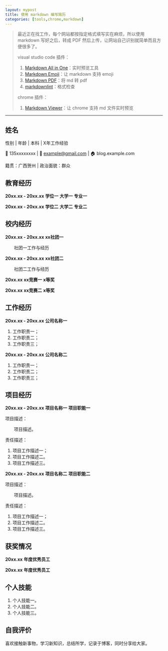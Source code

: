 ```yaml
---
layout: mypost
title: 使用 markdown 编写简历
categories: [tools,chrome,markdown]
---
```


> 最近正在找工作，每个网站都按指定格式填写实在麻烦，所以使用 markdown 写好之后，转成 PDF 然后上传，让网站自己识别就简单而且方便很多了。
>
> visual studio code 插件：
>
> 1. [Markdown All in One](https://marketplace.visualstudio.com/items?itemName=yzhang.markdown-all-in-one)：实时预览工具
> 2. [Markdown Emoji](https://marketplace.visualstudio.com/items?itemName=bierner.markdown-emoji)：让 markdown 支持 emoji
> 3. [Markdown PDF](https://marketplace.visualstudio.com/items?itemName=yzane.markdown-pdf)：将 md 转 pdf
> 4. [markdownlint](https://marketplace.visualstudio.com/items?itemName=DavidAnson.vscode-markdownlint)：格式检查
>
> chrome 插件：
>
> 1. [Markdown Viewer](https://chrome.google.com/webstore/detail/markdown-viewer/ckkdlimhmcjmikdlpkmbgfkaikojcbjk)：让 chrome 支持 md 文件实时预览

---

## **姓名**

性别 | 年龄 | 本科 | X年工作经验

:iphone: 135xxxxxxxx | :email: example@gmail.com | :house: blog.example.com

籍贯：广西贺州 | 政治面貌：群众

## **教育经历**

**20xx.xx - 20xx.xx** **学位一** **大学一** **专业一**

**20xx.xx - 20xx.xx** **学位二** **大学二** **专业二**

## **校内经历**

**20xx.xx - 20xx.xx** **xx社团一**

<p style="text-indent:2em">社团一工作与经历</p>

**20xx.xx - 20xx.xx** **xx社团二**

<p style="text-indent:2em">社团二工作与经历</p>

**20xx.xx** **xx竞赛一** **x等奖**

**20xx.xx** **xx竞赛二** **x等奖**

## **工作经历**

**20xx.xx - 20xx.xx** **公司名称一**

1. 工作职责一；
2. 工作职责二；
3. 工作职责三；

**20xx.xx - 20xx.xx** **公司名称二**

1. 工作职责一；
2. 工作职责二；
3. 工作职责三；

## **项目经历**

**20xx.xx - 20xx.xx** **项目名称一** **项目职能一**

项目描述：

<p style="text-indent:2em">项目描述。</p>

责任描述：

1. 项目工作描述一；
2. 项目工作描述二。
3. 项目工作描述三。

**20xx.xx - 20xx.xx** **项目名称二** **项目职能二**

项目描述：

<p style="text-indent:2em">项目描述。</p>

责任描述：

1. 项目工作描述一；
2. 项目工作描述二。
3. 项目工作描述三。

## **获奖情况**

**20xx.xx** **年度优秀员工**

**20xx.xx** **年度优秀员工**

## **个人技能**

1. 个人技能一。
2. 个人技能二。
3. 个人技能三。

## **自我评价**

喜欢接触新事物，学习新知识，总结所学，记录于博客，同时分享给大家。
